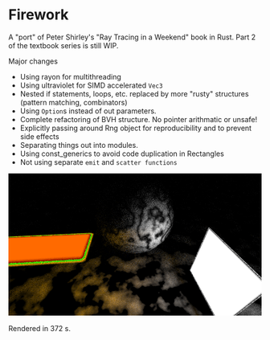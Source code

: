 # Firework
A "port" of Peter Shirley's "Ray Tracing in a Weekend" book in Rust. Part 2 of the textbook series is still WIP.

Major changes
- Using rayon for multithreading
- Using ultraviolet for SIMD accelerated `Vec3`
- Nested if statements, loops, etc. replaced by more "rusty" structures (pattern matching, combinators)
- Using `Option`s instead of out parameters.
- Complete refactoring of BVH structure. No pointer arithmatic or unsafe!
- Explicitly passing around Rng object for reproducibility and to prevent side effects
- Separating things out into modules. 
- Using const_generics to avoid code duplication in Rectangles
- Not using separate `emit` and `scatter functions`

![The Default Output](render.png)

Rendered in 372 s. 
